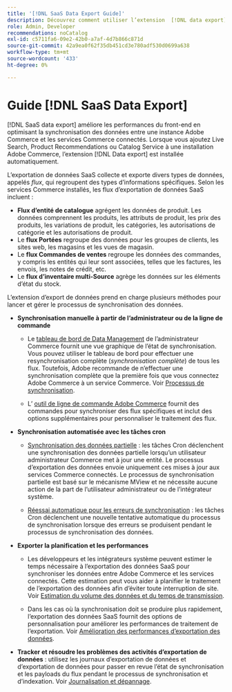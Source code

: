 ```yaml
---
title: '[!DNL SaaS Data Export Guide]'
description: Découvrez comment utiliser l’extension  [!DNL data export] pour les services Adobe Commerce SaaS qui synchronise les données entre Adobe Commerce et les services Commerce connectés.
role: Admin, Developer
recommendations: noCatalog
exl-id: c5711fa6-09e2-42b0-a7af-4d7b866c871d
source-git-commit: 42a9ea0f62f35db451cd3e780adf530d0699a638
workflow-type: tm+mt
source-wordcount: '433'
ht-degree: 0%

---
```


# Guide [!DNL SaaS Data Export]

[!DNL SaaS data export] améliore les performances du front-end en optimisant la synchronisation des données entre une instance Adobe Commerce et les services Commerce connectés. Lorsque vous ajoutez Live Search, Product Recommendations ou Catalog Service à une installation Adobe Commerce, l’extension [!DNL Data export] est installée automatiquement.

L’exportation de données SaaS collecte et exporte divers types de données, appelés _flux_, qui regroupent des types d’informations spécifiques. Selon les services Commerce installés, les flux d’exportation de données SaaS incluent :

- **Flux d’entité de catalogue** agrégent les données de produit. Les données comprennent les produits, les attributs de produit, les prix des produits, les variations de produit, les catégories, les autorisations de catégorie et les autorisations de produit.
- Le **flux Portées** regroupe des données pour les groupes de clients, les sites web, les magasins et les vues de magasin.
- Le **flux Commandes de ventes** regroupe les données des commandes, y compris les entités qui leur sont associées, telles que les factures, les envois, les notes de crédit, etc.
- Le **flux d’inventaire multi-Source** agrège les données sur les éléments d’état du stock.

L’extension d’export de données prend en charge plusieurs méthodes pour lancer et gérer le processus de synchronisation des données.

- **Synchronisation manuelle à partir de l’administrateur ou de la ligne de commande**

   - Le [tableau de bord de Data Management](https://experienceleague.adobe.com/en/docs/commerce-admin/systems/data-transfer/data-dashboard) de l’administrateur Commerce fournit une vue graphique de l’état de synchronisation. Vous pouvez utiliser le tableau de bord pour effectuer une resynchronisation complète (_synchronisation complète_) de tous les flux. Toutefois, Adobe recommande de n’effectuer une synchronisation complète que la première fois que vous connectez Adobe Commerce à un service Commerce. Voir [Processus de synchronisation](data-synchronization.md).

   - L’ [outil de ligne de commande Adobe Commerce](https://experienceleague.adobe.com/en/docs/commerce-operations/configuration-guide/cli/config-cli) fournit des commandes pour synchroniser des flux spécifiques et inclut des options supplémentaires pour personnaliser le traitement des flux.

- **Synchronisation automatisée avec les tâches cron**

   - [Synchronisation des données partielle](data-synchronization.md#partial-synchronization-with-cron-jobs) : les tâches Cron déclenchent une synchronisation des données partielle lorsqu’un utilisateur administrateur Commerce met à jour une entité. Le processus d’exportation des données envoie uniquement ces mises à jour aux services Commerce connectés. Le processus de synchronisation partielle est basé sur le mécanisme MView et ne nécessite aucune action de la part de l’utilisateur administrateur ou de l’intégrateur système.

   - [Réessai automatique pour les erreurs de synchronisation](data-synchronization.md#failed-items-sync-for-error-recovery) : les tâches Cron déclenchent une nouvelle tentative automatique du processus de synchronisation lorsque des erreurs se produisent pendant le processus de synchronisation des données.

- **Exporter la planification et les performances**

   - Les développeurs et les intégrateurs système peuvent estimer le temps nécessaire à l’exportation des données SaaS pour synchroniser les données entre Adobe Commerce et les services connectés. Cette estimation peut vous aider à planifier le traitement de l’exportation des données afin d’éviter toute interruption de site. Voir [Estimation du volume des données et du temps de transmission](estimate-data-volume-sync-time.md).

   - Dans les cas où la synchronisation doit se produire plus rapidement, l’exportation des données SaaS fournit des options de personnalisation pour améliorer les performances de traitement de l’exportation. Voir [Amélioration des performances d’exportation des données](customize-export-processing.md).

- **Tracker et résoudre les problèmes des activités d’exportation de données** : utilisez les journaux d’exportation de données et d’exportation de données pour passer en revue l’état de synchronisation et les payloads du flux pendant le processus de synchronisation et d’indexation. Voir [Journalisation et dépannage](troubleshooting-logging.md).
